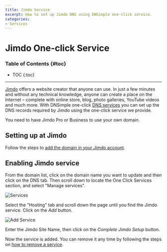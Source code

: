 ```yaml
---
title: Jimdo Service
excerpt: How to set up Jimdo DNS using DNSimple one-click service.
categories:
- Services
---
```


# Jimdo One-click Service

### Table of Contents {#toc}

* TOC
{:toc}

---

[Jimdo](https://www.jimdo.com) offers a website creator that anyone can use. In just a few minutes and without any technical knowledge, anyone can create a place on the Internet – complete with online store, blog, photo galleries, YouTube videos and much more. With DNSimple one-click [DNS services](/categories/services/) you can set up the DNS records required by Jimdo using the one-click service we provide.

<info>
You need to have Jimdo Pro or Business to use your own domain.
</info>


## Setting up at Jimdo

Follow the steps to [add the domain in your Jimdo account](https://help.jimdo.com/hc/en-us/articles/115005533943).


## Enabling Jimdo service

From the domain list, click on the domain name you want to update and then click on the DNS tab. Then scroll down to locate the One Click Services section, and select "Manage services".

![Services](/files/services-dns-page-add.png)

Select the "Hosting" tab and scroll down the page until you find the Jimdo service. Click on the *Add* button.

![Add Service](/files/services-jimdo.png)

Enter the Jimdo Site Name, then click on the *Complete Jimdo Setup* button.

Now the service is added. You can remove it any time by following the steps on [how to remove a service](/articles/services/#removing-services).
